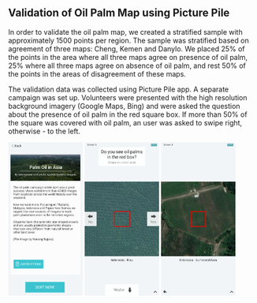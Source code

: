 ## Validation of Oil Palm Map using Picture Pile

In order to validate the oil palm map, we created a stratified sample with approximately 1500 points per region. The sample was stratified based on agreement of three maps: Cheng, Kemen and Danylo. We placed 25% of the points in the area where all three maps agree on presence of oil palm, 25% where all three maps agree on absence of oil palm, and rest 50% of the points in the areas of disagreement of these maps.

The validation data was collected using Picture Pile app. A separate campaign was set up. Volunteers were presented with the high resolution background imagery (Google Maps, Bing) and were asked the question about the presence of oil palm in the red square box. If more than 50% of the square was covered with oil palm, an user was asked to swipe right, otherwise - to the left. 


<img src="https://github.com/odanylo/oilpalmSEasia/blob/master/figures/pp_1.png" width="30%"> <img src="https://github.com/odanylo/oilpalmSEasia/blob/master/figures/pp_2.png" width="30%"> <img src="https://github.com/odanylo/oilpalmSEasia/blob/master/figures/pp_3.png" width="30%">
